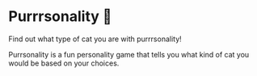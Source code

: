 # Purrrsonality 🧶
Find out what type of cat you are with purrrsonality!

Purrsonality is a fun personality game that tells you what kind of cat you would be based on your choices. 

